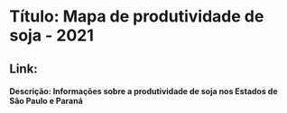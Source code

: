# Título: Mapa de produtividade de soja - 2021
## Link:

#### Descrição: Informações sobre a produtividade de soja nos Estados de São Paulo e Paraná
